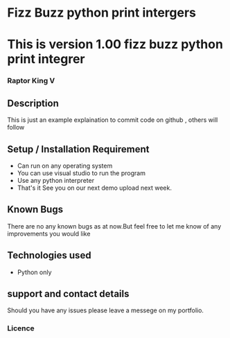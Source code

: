 # Fizz Buzz python print intergers
# This is version 1.00 fizz buzz python print integrer
### Raptor King V
## Description
This is just an example explaination to commit code on github , others will follow
## Setup / Installation Requirement
* Can run on any operating system
* You can use visual studio to run the program
* Use any python interpreter 
* That's it
See you on our next demo upload next week. 
## Known Bugs
There are no any known bugs as at now.But feel free to let me know of any improvements you would like
## Technologies used
* Python only
## support and contact details
Should you have any issues please leave a messege on my portfolio.
### Licence

